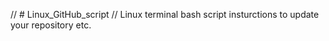 // # Linux_GitHub_script
// Linux terminal bash script insturctions to update your repository etc. 
